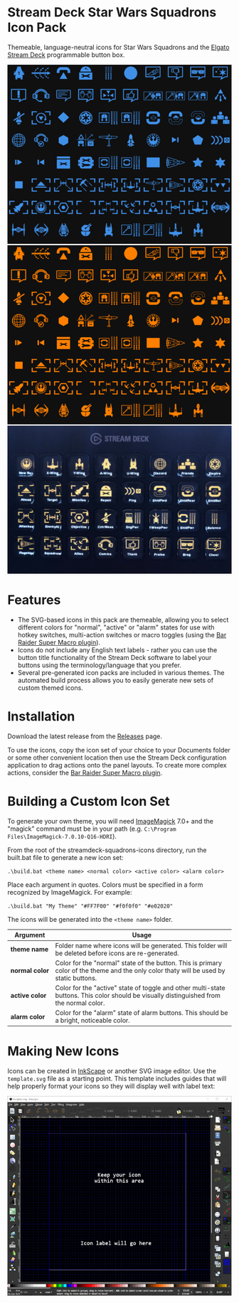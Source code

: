 Stream Deck Star Wars Squadrons Icon Pack
=========================================

Themeable, language-neutral icons for Star Wars Squadrons and the [Elgato Stream Deck](https://www.elgato.com/en/gaming/stream-deck) programmable button box.

![icons](images/Empire%20Blue.png)
![icons](images/Republic%20Orange.png)
![New Republic Icons](images/streamdeck2.jpg)

# Features

* The SVG-based icons in this pack are themeable, allowing you to select different colors for "normal", "active" or "alarm" states for use with hotkey switches, multi-action switches or macro toggles (using the [Bar Raider Super Macro plugin](https://github.com/BarRaider/streamdeck-supermacro)).
* Icons do not include any English text labels - rather you can use the button title functionality of the Stream Deck software to label your buttons using the terminology/language that you prefer.
* Several pre-generated icon packs are included in various themes. The automated build process allows you to easily generate new sets of custom themed icons.

# Installation

Download the latest release from the [Releases](https://github.com/Ordo-Corona-Stellarum/streamdeck-squadrons-icons/releases) page.

To use the icons, copy the icon set of your choice to your Documents folder or some other convenient location then use the Stream Deck configuration application to drag actions onto the panel layouts. To create more complex actions, consider the [Bar Raider Super Macro plugin](https://github.com/BarRaider/streamdeck-supermacro).

# Building a Custom Icon Set

To generate your own theme, you will need [ImageMagick](https://imagemagick.org/index.php) 7.0+ and the "magick" command must be in your path (e.g. `C:\Program Files\ImageMagick-7.0.10-Q16-HDRI`).

From the root of the streamdeck-squadrons-icons directory, run the built.bat file to generate a new icon set:

```
.\build.bat <theme name> <normal color> <active color> <alarm color>
```

Place each argument in quotes. Colors must be specified in a form recognized by ImageMagick. For example:

```
.\build.bat "My Theme" "#FF7F00" "#f0f0f0" "#e02020"
```

The icons will be generated into the `<theme name>` folder.

| Argument | Usage |
| --- | --- |
| **theme&nbsp;name** | Folder name where icons will be generated. This folder will be deleted before icons are re-generated. |
| **normal&nbsp;color** | Color for the "normal" state of the button. This is primary color of the theme and the only color thaty will be used by static buttons. |
| **active&nbsp;color** | Color for the "active" state of toggle and other multi-state buttons. This color should be visually distinguished from the normal color. |
| **alarm&nbsp;color** | Color for the "alarm" state of alarm buttons. This should be a bright, noticeable color. |

# Making New Icons

Icons can be created in [InkScape](https://inkscape.org/) or another SVG image editor. Use the `template.svg` file as a starting point. This template includes guides that will help properly format your icons so they will display well with label text:

![edit-template](images/edit-template.png)

